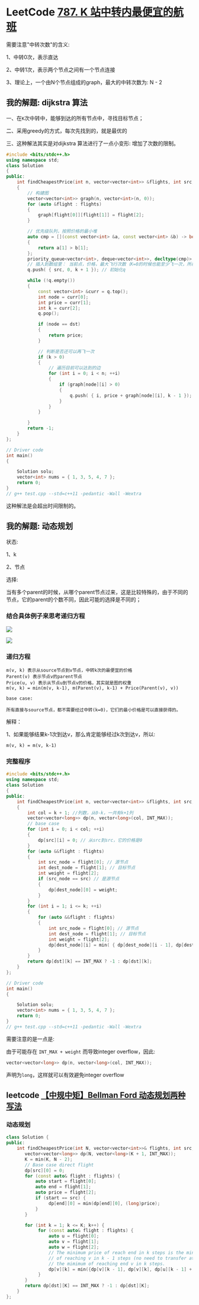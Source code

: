 # LeetCode [787. K 站中转内最便宜的航班](https://leetcode-cn.com/problems/cheapest-flights-within-k-stops/) 

需要注意"中转次数"的含义:

1、中转0次，表示直达

2、中转1次，表示两个节点之间有一个节点连接

3、理论上，一个由N个节点组成的graph，最大的中转次数为: N - 2



## 我的解题: dijkstra 算法

一、在`K`次中转中，能够到达的所有节点中，寻找目标节点；

二、采用greedy的方式，每次先找到的，就是最优的

三、这种解法其实是对dijkstra 算法进行了一点小变形: 增加了次数的限制。

```C++
#include <bits/stdc++.h>
using namespace std;
class Solution
{
public:
	int findCheapestPrice(int n, vector<vector<int>> &flights, int src, int dst, int k)
	{
		// 构建图
		vector<vector<int>> graph(n, vector<int>(n, 0));
		for (auto &flight : flights)
		{
			graph[flight[0]][flight[1]] = flight[2];
		}

		// 优先级队列，按照价格的最小堆
		auto cmp = [](const vector<int> &a, const vector<int> &b) -> bool
		{
			return a[1] > b[1];
		};
		priority_queue<vector<int>, deque<vector<int>>, decltype(cmp)> q(cmp);
		// 插入到数组里： 当前点，价格，最大飞行次数（K=0的时候也能至少飞一次，所以是中转次数+1）
		q.push( { src, 0, k + 1 }); // 初始化q

		while (!q.empty())
		{
			const vector<int> &curr = q.top();
			int node = curr[0];
			int price = curr[1];
			int k = curr[2];
			q.pop();

			if (node == dst)
			{
				return price;
			}

			// 判断是否还可以再飞一次
			if (k > 0)
			{
				// 遍历目前可以达到的边
				for (int i = 0; i < n; ++i)
				{
					if (graph[node][i] > 0)
					{
						q.push( { i, price + graph[node][i], k - 1 });
					}
				}
			}

		}
		return -1;
	}
};

// Driver code
int main()
{

	Solution solu;
	vector<int> nums = { 1, 3, 5, 4, 7 };
	return 0;
}
// g++ test.cpp --std=c++11 -pedantic -Wall -Wextra


```

这种解法是会超出时间限制的。



## 我的解题: 动态规划

状态:

1、k

2、节点

选择:

当有多个parent的时候，从哪个parent节点过来，这是比较特殊的，由于不同的节点，它的parent的个数不同，因此可能的选择是不同的；

### 结合具体例子来思考递归方程

![](./example-problem.jpg)

![](./dp-table.png)



### 递归方程

```
m(v, k) 表示从source节点到v节点，中转k次的最便宜的价格
Parent(v) 表示节点v的parent节点
Price(u, v) 表示从节点u到节点v的价格，其实就是图的权重
m(v, k) = min(m(v, k-1), m(Parent(v), k-1) + Price(Parent(v), v))

base case:

所有直接与source节点，都不需要经过中转(k=0)，它们的最小价格是可以直接获得的。

```

解释：

1、如果能够结果k-1次到达v，那么肯定能够经过k次到达v，所以:

```
m(v, k) = m(v, k-1)
```



### 完整程序

```C++
#include <bits/stdc++.h>
using namespace std;
class Solution
{
public:
	int findCheapestPrice(int n, vector<vector<int>> &flights, int src, int dst, int k)
	{
		int col = k + 1; //列数，从0-k，一共有k+1列
		vector<vector<long>> dp(n, vector<long>(col, INT_MAX));
		// base case
		for (int i = 0; i < col; ++i)
		{
			dp[src][i] = 0; // 从src到src，它的价格是0
		}
		for (auto &&flight : flights)
		{
			int src_node = flight[0]; // 源节点
			int dest_node = flight[1]; // 目标节点
			int weight = flight[2];
			if (src_node == src) // 是源节点
			{
				dp[dest_node][0] = weight;
			}
		}
		for (int i = 1; i <= k; ++i)
		{
			for (auto &&flight : flights)
			{
				int src_node = flight[0]; // 源节点
				int dest_node = flight[1]; // 目标节点
				int weight = flight[2];
				dp[dest_node][i] = min( { dp[dest_node][i - 1], dp[dest_node][i], dp[src_node][i - 1] + weight });
			}
		}
		return dp[dst][k] == INT_MAX ? -1 : dp[dst][k];
	}
};

// Driver code
int main()
{

	Solution solu;
	vector<int> nums = { 1, 3, 5, 4, 7 };
	return 0;
}
// g++ test.cpp --std=c++11 -pedantic -Wall -Wextra


```

需要注意的是一点是:

由于可能存在 `INT_MAX + weight` 而导致integer overflow，因此:

```C++
vector<vector<long>> dp(n, vector<long>(col, INT_MAX));
```

声明为`long`，这样就可以有效避免integer overflow

## leetcode [【中规中矩】Bellman Ford 动态规划两种写法](https://leetcode-cn.com/problems/cheapest-flights-within-k-stops/solution/zhong-gui-zhong-ju-bellman-ford-dong-tai-gui-hua-l/)

### 动态规划

```C++
class Solution {
public:
    int findCheapestPrice(int N, vector<vector<int>>& flights, int src, int dst, int K) {
       vector<vector<long>> dp(N, vector<long>(K + 1, INT_MAX));
       K = min(K, N - 2);
       // Base case direct flight
       dp[src][0] = 0;
       for (const auto& flight : flights) {
           auto start = flight[0];
           auto end = flight[1];
           auto price = flight[2];
           if (start == src) {
                dp[end][0] = min(dp[end][0], (long)price); 
           }
       } 

       for (int k = 1; k <= K; k++) {
            for (const auto& flight : flights) {
                auto u = flight[0];
                auto v = flight[1];
                auto w = flight[2];
                // The minimum price of reach end in k steps is the minimum of w (price) 
                // of reaching v in k - 1 steps (no need to transfer at step k) and
                // the mimimum of reaching end v in k steps.
                dp[v][k] = min({dp[v][k - 1], dp[v][k], dp[u][k - 1] + w}); 
            }
       }
       return dp[dst][K] == INT_MAX ? -1 : dp[dst][K];
    }
};

```

